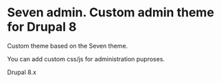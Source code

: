 # Seven admin. Custom admin theme for Drupal 8

Custom theme based on the Seven theme. 

You can add custom css/js for administration puproses.

Drupal 8.x